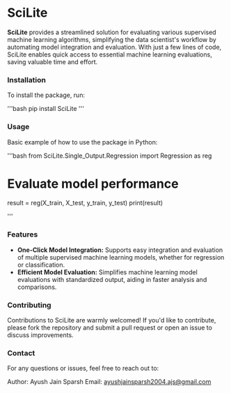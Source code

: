 # **SciLite**


**SciLite** provides a streamlined solution for evaluating various supervised machine learning algorithms, simplifying the data scientist's workflow by automating model integration and evaluation. With just a few lines of code, SciLite enables quick access to essential machine learning evaluations, saving valuable time and effort.

### Installation

To install the package, run:

'''bash
pip install SciLite
'''

### Usage

Basic example of how to use the package in Python:

'''bash
from SciLite.Single_Output.Regression import Regression as reg

# Evaluate model performance
result = reg(X_train, X_test, y_train, y_test)
print(result)

'''

### Features

- **One-Click Model Integration:** Supports easy integration and evaluation of multiple supervised machine learning models, whether for regression or classification.
- **Efficient Model Evaluation:** Simplifies machine learning model evaluations with standardized output, aiding in faster analysis and comparisons.

### Contributing

Contributions to SciLite are warmly welcomed! If you'd like to contribute, please fork the repository and submit a pull request or open an issue to discuss improvements.

### Contact
For any questions or issues, feel free to reach out to:

Author: Ayush Jain Sparsh
Email: ayushjainsparsh2004.ajs@gmail.com